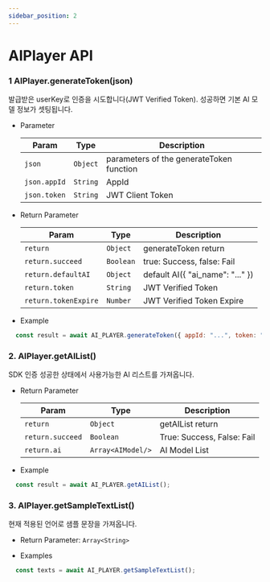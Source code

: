 ```yaml
---
sidebar_position: 2
---
```


# AIPlayer API

### 1 AIPlayer.generateToken(json)

발급받은 userKey로 인증을 시도합니다(JWT Verified Token). 성공하면 기본 AI 모델 정보가 셋팅됩니다.

- Parameter

  | Param        | Type     | Description                              |
  | ------------ | -------- | ---------------------------------------- |
  | `json`       | `Object` | parameters of the generateToken function |
  | `json.appId` | `String` | AppId
  | `json.token` | `String` | JWT Client Token

- Return Parameter

  | Param                | Type      | Description                          |
  | -------------------- | --------- | ------------------------------------ |
  | `return`             | `Object`  | generateToken return
  | `return.succeed`     | `Boolean` | true: Success, false: Fail
  | `return.defaultAI`   | `Object`  | default AI({ "ai_name": "..." })
  | `return.token`       | `String`  | JWT Verified Token
  | `return.tokenExpire` | `Number`  | JWT Verified Token Expire

- Example

```javascript
  const result = await AI_PLAYER.generateToken({ appId: "...", token: "..." });
```

### 2. AIPlayer.getAIList()

SDK 인증 성공한 상태에서 사용가능한 AI 리스트를 가져옵니다.

- Return Parameter

  | Param            | Type              | Description                |
  | -----------------| ----------------- | -------------------------- |
  | `return`         | `Object`          | getAIList return
  | `return.succeed` | `Boolean`         | True: Success, False: Fail 
  | `return.ai`      | `Array<AIModel/>` | AI Model List

- Example

```javascript
  const result = await AI_PLAYER.getAIList();
```

### 3. AIPlayer.getSampleTextList()

현재 적용된 언어로 샘플 문장을 가져옵니다.

- Return Parameter: `Array<String>`

- Examples

```javascript
  const texts = await AI_PLAYER.getSampleTextList();
```